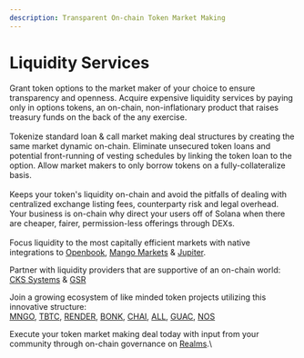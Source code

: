 ```yaml
---
description: Transparent On-chain Token Market Making
---
```


# Liquidity Services

Grant token options to the market maker of your choice to ensure transparency and openness. Acquire expensive liquidity services by paying only in options tokens, an on-chain, non-inflationary product that raises treasury funds on the back of the any exercise.\
\
Tokenize standard loan & call market making deal structures by creating the same market dynamic on-chain. Eliminate unsecured token loans and potential front-running of vesting schedules by linking the token loan to the option. Allow market makers to only borrow tokens on a fully-collateralize basis.\
\
Keeps your token's liquidity on-chain and avoid the pitfalls of dealing with centralized exchange listing fees, counterparty risk and legal overhead. Your business is on-chain why direct your users off of Solana when there are cheaper, fairer, permission-less offerings through DEXs. \
\
Focus liquidity to the most capitally efficient markets with native integrations to [Openbook](https://github.com/openbook-dex), [Mango Markets](https://app.mango.markets/) & [Jupiter](https://jup.ag/swap/USDC-DUAL).

Partner with liquidity providers that are supportive of an on-chain world:\
[CKS Systems](https://cks.systems/) & [GSR](https://www.gsr.io/)

Join a growing ecosystem of like minded token projects utilizing this innovative structure:\
[MNGO](https://mango.markets/), [TBTC](https://threshold.network/), [RENDER](https://rendernetwork.com/), [BONK](https://bonkcoin.com/), [CHAI](https://chai.money/), [ALL](https://alldomains.id/), [GUAC](https://www.guacamole.gg/), [NOS](https://nosana.io/)

Execute your token market making deal today with input from your community through on-chain governance on [Realms](https://app.realms.today/realms).\

